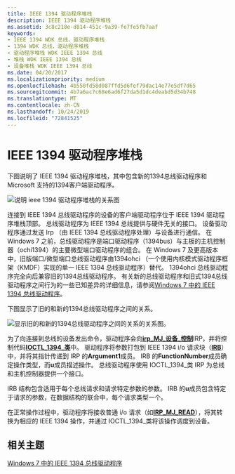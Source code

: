 ```yaml
---
title: IEEE 1394 驱动程序堆栈
description: IEEE 1394 驱动程序堆栈
ms.assetid: 3c8c218e-d814-451c-9a39-fe7fe5fb7aaf
keywords:
- IEEE 1394 WDK 总线，驱动程序堆栈
- 1394 WDK 总线，驱动程序堆栈
- 驱动程序堆栈 WDK IEEE 1394 总线
- 堆栈 WDK IEEE 1394 总线
- 设备堆栈 WDK IEEE 1394 总线
ms.date: 04/20/2017
ms.localizationpriority: medium
ms.openlocfilehash: 4b550fd58d087ffd5d6fef79dac14e77e5df7d65
ms.sourcegitcommit: 4b7a6ac7c68e6ad6f27da5d1dc4deabd5d34b748
ms.translationtype: MT
ms.contentlocale: zh-CN
ms.lasthandoff: 10/24/2019
ms.locfileid: "72841525"
---
```

# <a name="the-ieee-1394-driver-stack"></a>IEEE 1394 驱动程序堆栈





下图说明了 IEEE 1394 驱动程序堆栈，其中包含新的1394总线驱动程序和 Microsoft 支持的1394客户端驱动程序。

![说明 ieee 1394 驱动程序堆栈的关系图](images/1394driverstack.png)

连接到 IEEE 1394 总线驱动程序的设备的客户端驱动程序位于 IEEE 1394 驱动程序堆栈顶部。 总线驱动程序为 IEEE 1394 总线提供与硬件无关的接口。 设备驱动程序通过发送 Irp （由 IEEE 1394 总线驱动程序处理）与设备进行通信。 在 Windows 7 之前，总线驱动程序是端口驱动程序（1394bus）与主板的主机控制器（ochi1394）的主要微型端口驱动程序的组合。 在 Windows 7 及更高版本中，旧版端口/微型端口总线驱动程序由1394ohci （一个使用内核模式驱动程序框架（KMDF）实现的单一 IEEE 1394 总线驱动程序）替代。 1394ohci 总线驱动程序完全向后兼容旧的1394总线驱动程序。 有关新的总线驱动程序和旧式1394总线驱动程序之间行为的一些已知差异的详细信息，请参阅[Windows 7 中的 IEEE 1394 总线驱动程序](https://docs.microsoft.com/windows-hardware/drivers/ieee/IEEE-1394-Bus-Driver-in-Windows-7)。

下图显示了旧的和新的1394总线驱动程序之间的关系。

![显示旧的和新的1394总线驱动程序之间的关系的关系图。](images/1394busdriver.png)

为了向连接到总线的设备发出命令，驱动程序会向[**irp\_MJ\_设备\_控制**](https://docs.microsoft.com/windows-hardware/drivers/kernel/irp-mj-device-control)IRP，并将控制代码[**IOCTL\_1394\_类**](https://docs.microsoft.com/windows-hardware/drivers/ddi/1394/ni-1394-ioctl_1394_class)中。 驱动程序将参数打包到 IEEE 1394 i/o 请求块（[**IRB**](https://docs.microsoft.com/windows-hardware/drivers/ddi/1394/ns-1394-_irb)）中，并将其指针传递到 IRP 的**Argument1**成员。 IRB 的**FunctionNumber**成员确定操作类型，而**u**成员描述操作。 总线驱动程序使用 IOCTL\_1394\_类 IRP 为总线和主机控制器提供一个接口。

IRB 结构包含适用于每个总线请求和请求特定参数的参数。 IRB 的**u**成员包含特定于请求的参数，在数据结构的联合中，每个请求类型一个。

在正常操作过程中，驱动程序将接收普通 i/o 请求（如[**IRP\_MJ\_READ**](https://docs.microsoft.com/windows-hardware/drivers/kernel/irp-mj-read)），将其转换为相应的 IEEE 1394 操作，并通过 IOCTL\_1394\_类将该操作调度到设备。

## <a name="related-topics"></a>相关主题
[Windows 7 中的 IEEE 1394 总线驱动程序](https://docs.microsoft.com/windows-hardware/drivers/ieee/IEEE-1394-Bus-Driver-in-Windows-7)  




